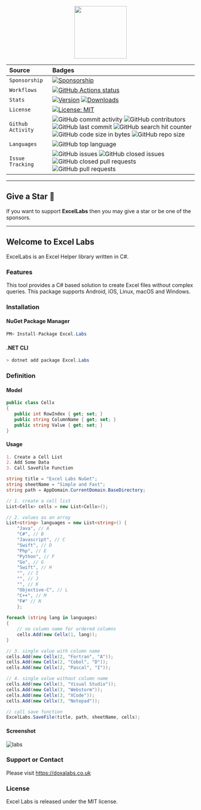 <p align="center">
  <img src="https://user-images.githubusercontent.com/602600/144003492-52eb4611-acaf-4f42-94bf-236b252264c8.png" style="max-width:100%;" height="140" />
</p>

| Source     | Badges                |
| :------- | :------------------------- |
| `Sponsorship` | [![Sponsorship](https://img.shields.io/badge/funding-github-%23EA4AAA)](https://github.com/sponsors/doxa-labs) |
| `Workflows` | <a href="https://github.com/doxa-labs/ExcelLabs/actions"><img alt="GitHub Actions status" src="https://github.com/doxa-labs/ExcelLabs/workflows/CI/badge.svg"></a> |
| `Stats` | [![Version](https://img.shields.io/nuget/v/Excel.Labs.svg?style=flat-square)](https://www.nuget.org/packages/Excel.Labs) [![Downloads](https://img.shields.io/nuget/dt/Excel.Labs.svg?style=flat-square)](https://www.nuget.org/packages/Excel.Labs) |
| `License` | [![License: MIT](https://img.shields.io/badge/License-MIT-yellow.svg)](https://opensource.org/licenses/MIT)|
| `Github Activity` | ![GitHub commit activity](https://img.shields.io/github/commit-activity/y/doxa-labs/ExcelLabs) ![GitHub contributors](https://img.shields.io/github/contributors/doxa-labs/ExcelLabs) ![GitHub last commit](https://img.shields.io/github/last-commit/doxa-labs/ExcelLabs) ![GitHub search hit counter](https://img.shields.io/github/search/doxa-labs/ExcelLabs/ExcelLabs) ![GitHub code size in bytes](https://img.shields.io/github/languages/code-size/doxa-labs/ExcelLabs) ![GitHub repo size](https://img.shields.io/github/repo-size/doxa-labs/ExcelLabs)|
| `Languages` | ![GitHub top language](https://img.shields.io/github/languages/top/doxa-labs/ExcelLabs) |
| `Issue Tracking` | ![GitHub issues](https://img.shields.io/github/issues/doxa-labs/ExcelLabs) ![GitHub closed issues](https://img.shields.io/github/issues-closed/doxa-labs/ExcelLabs) ![GitHub closed pull requests](https://img.shields.io/github/issues-pr-closed/doxa-labs/ExcelLabs) ![GitHub pull requests](https://img.shields.io/github/issues-pr/doxa-labs/ExcelLabs) |

***

## Give a Star 🌟
If you want to support **ExcelLabs** then you may give a star or be one of the sponsors.

***

## Welcome to Excel Labs

ExcelLabs is an Excel Helper library written in C#. 

### Features

This tool provides a C# based solution to create Excel files without complex queries. This package supports Android, iOS, Linux, macOS and Windows.

### Installation

#### NuGet Package Manager
```C#
PM> Install-Package Excel.Labs
```

#### .NET CLI
```C#
> dotnet add package Excel.Labs
```

### Definition

#### Model
```C#
public class Cellx
{
   public int RowIndex { get; set; }
   public string ColumnName { get; set; }
   public string Value { get; set; }
}
```

#### Usage
```markdown
1. Create a Cell List
2. Add Some Data
3. Call SaveFile Function
```

```C#
string title = "Excel Labs NuGet";
string sheetName = "Simple and Fast";
string path = AppDomain.CurrentDomain.BaseDirectory;

// 1. create a cell list
List<Cellx> cells = new List<Cellx>();

// 2. values as an array
List<string> languages = new List<string>() {
    "Java", // A
    "C#", // B
    "Javascript", // C
    "Swift", // D
    "Php", // E
    "Python", // F
    "Go", // G
    "Swift", // H
    "", // I
    "", // J
    "", // K
    "Objective-C", // L
    "C++", // M
    "F#" // N
    };
    
foreach (string lang in languages)
{
    // no column name for ordered columns
    cells.Add(new Cellx(1, lang));
}

// 3. single value with column name
cells.Add(new Cellx(2, "Fortran", "A"));
cells.Add(new Cellx(2, "Cobol", "D"));
cells.Add(new Cellx(2, "Pascal", "I"));

// 4. single value without column name
cells.Add(new Cellx(3, "Visual Studio"));
cells.Add(new Cellx(3, "Webstorm"));
cells.Add(new Cellx(3, "XCode"));
cells.Add(new Cellx(3, "Notepad"));

// call save function
ExcelLabs.SaveFile(title, path, sheetName, cells);
```

#### Screenshot
![labs](https://user-images.githubusercontent.com/602600/108699615-7f46aa80-7516-11eb-9d46-ff845187ae87.jpg)

### Support or Contact

Please visit https://doxalabs.co.uk

### License

Excel Labs is released under the MIT license.
